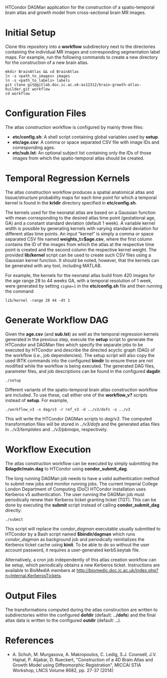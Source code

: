 HTCondor DAGMan application for the construction of a spatio-temporal brain atlas
and growth model from cross-sectional brain MR images.

Initial Setup
=============

Clone this repository into a **workflow** subdirectory next to the directories
containing the individual MR images and corresponding segmentation label maps.
For example, run the following commands to create a new directory for the
construction of a new brain atlas.

```shell
mkdir BrainAtlas && cd BrainAtlas
ln -s <path_to_images> images
ln -s <path_to_labels> labels
git clone git@gitlab.doc.ic.ac.uk:as12312/brain-growth-atlas-builder.git workflow
cd workflow
```

Configuration Files
===================

The atlas construction workflow is configured by mainly three files:

- **etc/config.sh**: A shell script containing global variables used by **setup**.
- **etc/age.csv**:   A comma or space separated CSV file with image IDs and corresponding ages.
- **etc/sub.lst**:   An optional subject list containing only the IDs of those images
                     from which the spatio-temporal atlas should be created.

Temporal Regression Kernels
===========================

The atlas construction workflow produces a spatial anatomical atlas and
tissue/structure probability maps for each time point for which a temporal kernel
is found in the **krldir** directory specified in **etc/config.sh**.

The kernels used for the neonatal atlas are based on a Gaussian function with
mean corresponding to the desired atlas time point (gestational age, GA) and a
constant standard deviation (default 1 week). A variable kernel width is
possible by generating kernels with varying standard deviation for different
atlas time points. An input "kernel" is simply a comma or space separated CSV
file named **weights_t=$age.csv**, where the first column contains the ID of
the images from which the atlas at the respective time point is created and the
second column the respective kernel weight. The provided **lib/kernel** script
can be used to create such CSV files using a Gaussian kernel function. It should
be noted, however, that the kernels can be generated with any tool, including MATLAB.

For example, the kernels for the neonatal atlas build from 420 images for the
age range 28 to 44 weeks GA, with a temporal resolution of 1 week, were generated
by setting `sigma=1` in the **etc/config.sh** file and then running the command

```shell
lib/kernel -range 28 44 -dt 1
```

Generate Workflow DAG
=====================

Given the **age.csv** (and **sub.lst**) as well as the temporal regression kernels
generated in the previous step, execute the **setup** script to generate the
HTCondor and DAGMan files which specify the separate jobs to be executed by
HTCondor and describe the directed acyclic graph (DAG) of the workflow
(i.e., job dependencies). The setup script will also copy the used IRTK commands
into the configured **bindir** to ensure these are not modified while the workflow
is being executed. The generated DAG files, parameter files, and job descriptions
can be found in the configured **dagdir**.

```shell
./setup
```

Different variants of the spatio-temporal brain atlas construction workflow
are included. To use these, call either one of the **workflow_v?** scripts
instead of **setup**. For example,

```shell
./workflow_v3 -x dag/v3 -r ref_v3 -d ../v3/dofs -o ../v3
```

This will write the HTCondor DAGMan scripts to *dag/v3*. The computed
transformation files will be stored in *../v3/dofs* and the generated
atlas files in *../v3/templates* and *../v3/pbmaps*, respectively.


Workflow Execution
==================

The atlas construction workflow can be executed by simply submitting the
**$dagdir/main.dag** to HTCondor using **condor_submit_dag**.

The long running DAGMan job needs to have a valid authentication method to
submit new jobs and monitor running jobs. The current Imperial College London
Department of Computing (DoC) HTCondor installation uses Kerberos v5
authentication. The user running the DAGMan job must periodically renew
their Kerberos ticket granting ticket (TGT). This can be done by executing
the **submit** script instead of calling **condor_submit_dag** directly:

```shell
./submit
```

This script will replace the *condor_dagman* executable usually submitted to
HTCondor by a Bash script named **$bindir/dagman** which runs *condor_dagman* as
background job and periodically reinitializes the Kerberos ticket cache using **kinit**.
To be able to do so without the user account password, it requires a user-generated
kerb5.keytab file.

Alternatively, a cron job independently of this atlas creation workflow can be setup,
which periodically obtains a new Kerberos ticket. Instructions are available to
BioMedIA members at http://biomedic.doc.ic.ac.uk/index.php?n=Internal.KerberosTickets.


Output Files
============

The transformations computed during the atlas construction are written to
subdirectories within the configured **dofdir** (default: **../dofs**) and the
final atlas data is written to the configured **outdir** (default: **..**).


References
==========

- A. Schuh, M. Murgasova, A. Makropoulos, C. Ledig, S.J. Counsell, J.V. Hajnal, P. Aljabar, D. Rueckert,
  "Construction of a 4D Brain Atlas and Growth Model using Diffeomorphic Registration",
  MICCAI STIA Workshop, LNCS Volume 8682, pp. 27-37 (2014)
